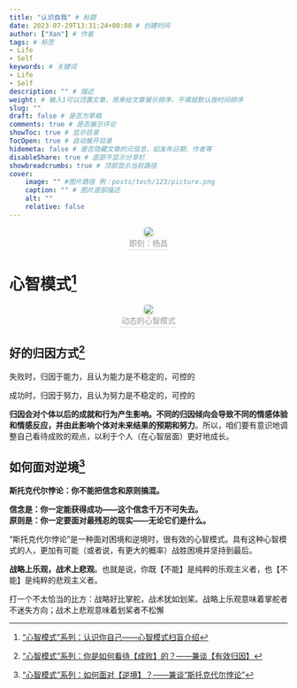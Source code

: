 ```yaml
---
title: "认识自我" # 标题
date: 2023-07-29T13:31:24+08:00 # 创建时间
author: ["Xan"] # 作者
tags: # 标签
- Life 
- Self 
keywords: # 关键词
- Life 
- Self 
description: "" # 描述
weight: # 输入1可以顶置文章，用来给文章展示排序，不填就默认按时间排序
slug: ""
draft: false # 是否为草稿
comments: true # 是否展示评论
showToc: true # 显示目录
TocOpen: true # 自动展开目录
hidemeta: false # 是否隐藏文章的元信息，如发布日期、作者等
disableShare: true # 底部不显示分享栏
showbreadcrumbs: true # 顶部显示当前路径
cover:
    image: "" #图片路径 例：posts/tech/123/picture.png
    caption: "" # 图片底部描述
    alt: ""
    relative: false
---
```


<center> 
	<img style="border-radius: 0.3125em; box-shadow: 0 2px 4px 0 rgba(34,36,38,.12),0 2px 10px 0 rgba(34,36,38,.08);" src="https://bu.dusays.com/2023/07/29/64c4a47c8f332.png">
	<br>
	<div style="color:orange; border-bottom: 1px solid #d9d9d9; 
	display: inline-block; 
	color: #999; 
	padding: 2px;">即刻：杨昌</div> 
 </center>

# 心智模式[^1]
[^1]: [“心智模式”系列：认识你自己——心智模式扫盲介绍](https://program-think.blogspot.com/2010/02/about-mental-model.html)
<center> 
	<img style="border-radius: 0.3125em; box-shadow: 0 2px 4px 0 rgba(34,36,38,.12),0 2px 10px 0 rgba(34,36,38,.08);" src="https://bu.dusays.com/2023/07/29/64c4c0fe21f41.png">
	<br>
	<div style="color:orange; border-bottom: 1px solid #d9d9d9; 
	display: inline-block; 
	color: #999; 
	padding: 2px;">动态的心智模式</div> 
 </center>

## 好的归因方式[^2]
[^2]: [“心智模式”系列：你是如何看待【成败】的？——兼谈【有效归因】](https://program-think.blogspot.com/2010/04/how-to-attribute-success-failure.html)

失败时，归因于能力，且认为能力是不稳定的，可控的

成功时，归因于努力，且认为努力是不稳定的，可控的

**归因会对个体以后的成就和行为产生影响。不同的归因倾向会导致不同的情感体验和情感反应，并由此影响个体对未来结果的预期和努力**。所以，咱们要有意识地调整自己看待成败的观点，以利于个人（在心智层面）更好地成长。

## 如何面对逆境[^3]
[^3]: [“心智模式”系列：如何面对【逆境】？——兼谈“斯托克代尔悖论”](https://program-think.blogspot.com/2012/01/stockdale-paradox.html)

**斯托克代尔悖论：你不能把信念和原则搞混。**  

**信念是：你一定能获得成功——这个信念千万不可失去。  
原则是：你一定要面对最残忍的现实——无论它们是什么。**

“斯托克代尔悖论”是一种面对困境和逆境时，很有效的心智模式。具有这种心智模式的人，更加有可能（或者说，有更大的概率）战胜困境并坚持到最后。

**战略上乐观，战术上悲观**。也就是说，你既【不能】是纯粹的乐观主义者，也【不能】是纯粹的悲观主义者。  

打一个不太恰当的比方：战略好比掌舵，战术犹如划桨。战略上乐观意味着掌舵者不迷失方向；战术上悲观意味着划桨者不松懈